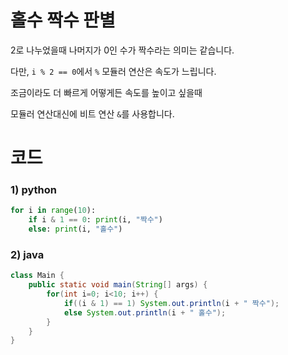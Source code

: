# 홀수 짝수 판별

2로 나누었을때 나머지가 0인 수가 짝수라는 의미는 같습니다.

다만, `i % 2 == 0`에서 `%` 모듈러 연산은 속도가 느립니다.

조금이라도 더 빠르게 어떻게든 속도를 높이고 싶을때

모듈러 연산대신에 비트 연산 `&`를 사용합니다. 



# 코드
### 1) python
```python
for i in range(10):
    if i & 1 == 0: print(i, "짝수")
    else: print(i, "홀수")
```

### 2) java
```java
class Main {
    public static void main(String[] args) {
        for(int i=0; i<10; i++) {
            if((i & 1) == 1) System.out.println(i + " 짝수");
            else System.out.println(i + " 홀수");
        }
    }
}
```
